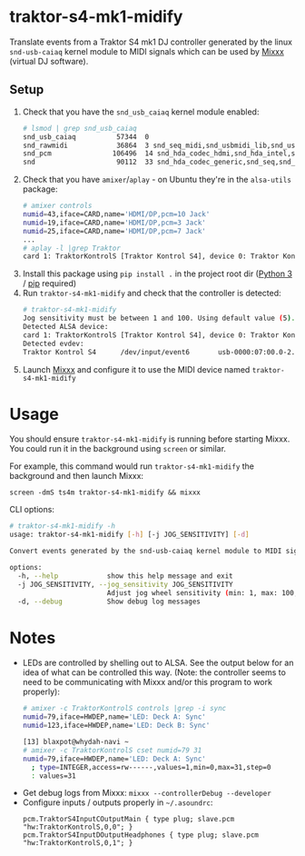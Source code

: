 # traktor-s4-mk1-midify

Translate events from a Traktor S4 mk1 DJ controller generated by the linux `snd-usb-caiaq` kernel module to MIDI signals which can be used by [Mixxx](https://mixxx.org/download/) (virtual DJ software).

## Setup
1. Check that you have the `snd_usb_caiaq` kernel module enabled:
    ```bash
    # lsmod | grep snd_usb_caiaq
    snd_usb_caiaq          57344  0
    snd_rawmidi            36864  3 snd_seq_midi,snd_usbmidi_lib,snd_usb_caiaq
    snd_pcm               106496  14 snd_hda_codec_hdmi,snd_hda_intel,snd_usb_audio,snd_hda_codec,snd_sof,snd_sof_intel_hda_common,snd_soc_core,snd_hda_core,snd_usb_caiaq,snd_pcm_dmaengine
    snd                    90112  33 snd_hda_codec_generic,snd_seq,snd_seq_device,snd_hda_codec_hdmi,snd_hwdep,snd_hda_intel,snd_usb_audio,snd_usbmidi_lib,snd_hda_codec,snd_hda_codec_realtek,snd_timer,snd_compress,thinkpad_acpi,snd_soc_core,snd_pcm,snd_usb_caiaq,snd_rawmidi
    ```
2. Check that you have `amixer`/`aplay` - on Ubuntu they're in the `alsa-utils` package:
    ```bash
    # amixer controls
    numid=43,iface=CARD,name='HDMI/DP,pcm=10 Jack'
    numid=19,iface=CARD,name='HDMI/DP,pcm=3 Jack'
    numid=25,iface=CARD,name='HDMI/DP,pcm=7 Jack'
    ...
    # aplay -l |grep Traktor
    card 1: TraktorKontrolS [Traktor Kontrol S4], device 0: Traktor Kontrol S4 [Traktor Kontrol S4]
    ```
3. Install this package using `pip install .` in the project root dir ([Python 3](https://www.python.org/downloads/) / [pip](https://pypi.org/project/pip/#files) required)
4. Run `traktor-s4-mk1-midify` and check that the controller is detected:
    ```bash
    # traktor-s4-mk1-midify
    Jog sensitivity must be between 1 and 100. Using default value (5).
    Detected ALSA device:
    card 1: TraktorKontrolS [Traktor Kontrol S4], device 0: Traktor Kontrol S4 [Traktor Kontrol S4]
    Detected evdev:
    Traktor Kontrol S4      /dev/input/event6       usb-0000:07:00.0-2.2/input0
    ```
5. Launch [Mixxx](https://mixxx.org/download/) and configure it to use the MIDI device named `traktor-s4-mk1-midify`

# Usage
You should ensure `traktor-s4-mk1-midify` is running before starting Mixxx. You could run it in the background using `screen` or similar.

For example, this command would run `traktor-s4-mk1-midify` the background and then launch Mixxx:

`screen -dmS ts4m traktor-s4-mk1-midify && mixxx`

CLI options:
```bash
# traktor-s4-mk1-midify -h
usage: traktor-s4-mk1-midify [-h] [-j JOG_SENSITIVITY] [-d]

Convert events generated by the snd-usb-caiaq kernel module to MIDI signals

options:
  -h, --help            show this help message and exit
  -j JOG_SENSITIVITY, --jog_sensitivity JOG_SENSITIVITY
                        Adjust jog wheel sensitivity (min: 1, max: 100, default: 5)
  -d, --debug           Show debug log messages
```

# Notes
* LEDs are controlled by shelling out to ALSA. See the output below for an idea of what can be controlled this way. (Note: the controller seems to need to be communicating with Mixxx and/or this program to work properly):
     ```bash
     # amixer -c TraktorKontrolS controls |grep -i sync
     numid=79,iface=HWDEP,name='LED: Deck A: Sync'
     numid=123,iface=HWDEP,name='LED: Deck B: Sync'

     [13] blaxpot@whydah-navi ~
     # amixer -c TraktorKontrolS cset numid=79 31
     numid=79,iface=HWDEP,name='LED: Deck A: Sync'
       ; type=INTEGER,access=rw------,values=1,min=0,max=31,step=0
       : values=31
     ```
* Get debug logs from Mixxx: `mixxx --controllerDebug --developer`
* Configure inputs / outputs properly in `~/.asoundrc`:
    ```
    pcm.TraktorS4InputCOutputMain { type plug; slave.pcm "hw:TraktorKontrolS,0,0"; }
    pcm.TraktorS4InputDOutputHeadphones { type plug; slave.pcm "hw:TraktorKontrolS,0,1"; }
    ```
